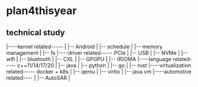 # plan4thisyear
## technical study
|----kernel related-----
|                  |-- Android
|                  |-- schedule
|                  |-- memory management
|                  |-- fs
|----driver related----- PCIe 
|                  |-- USB
|                  |-- NVMe
|                  |-- wifi
|                  |-- bluetooth
|                  |-- CXL
|                  |-- GPGPU
|                  |-- (R)DMA
|----language related----- c++11/14/17/20
|                  |-- java
|                  |-- python
|                  |-- go
|                  |-- rust
|----virtualization related----- docker + k8s
|                          |-- qemu
|                          |-- virtio
|                          |-- java vm
|----automotive related----
|                      |-- AutoSAR
|
